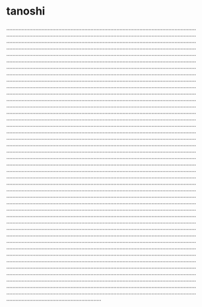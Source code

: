 # tanoshi

......................................................................................................................................................................................................................................................................................................................................................................................................................................................................................................................................................................................................................................................................................................................................................................................................................................................................................................................................................................................................................................................................................................................................................................................................................................................................................................................................................................................................................................................................................................................................................................................................................................................................................................................................................................................................................................................................................................................................................................................................................................................................................................................................................................................................................................................................................................................................................................................................................................................................................................................................................................................................................................................................................................................................................................................................................................................................................................................................................................................................................................................................................................................................................................................................................................................................................................................................................................................................................................................................................................................................................................................................................................................................................................................................................................................................................................................................................................................................................................................................................................................................................................................................................................................................................................................................................................................................................................................................................................................................................................................................................................................................................................................................................................................................................................................................................................................................................................................................................................................................................................................................................................................................................................................................................................................................................................................................................................................................................................................................................